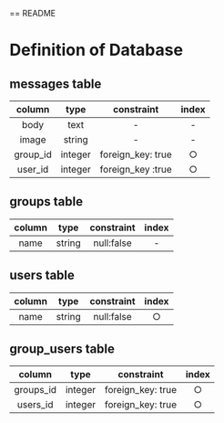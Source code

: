 == README

# Definition of Database  
## messages table  
|column|type|constraint|index|
|:---:|:---:|:---:|:---:|
|body|text|-|-|
|image|string|-|-|
|group_id|integer|foreign_key: true|○|
|user_id|integer|foreign_key :true|○|

## groups table  
|column|type|constraint|index|
|:---:|:---:|:---:|:---:|
|name|string|null:false|-|

## users table  
|column|type|constraint|index|
|:---:|:---:|:---:|:---:|
|name|string|null:false|○|

## group_users table  
|column|type|constraint|index|
|:---:|:---:|:---:|:---:|
|groups_id|integer|foreign_key: true|○|
|users_id|integer|foreign_key: true|○|
